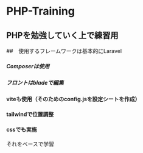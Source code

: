 # PHP-Training

## PHPを勉強していく上で練習用

##　使用するフレームワークは基本的にLaravel
##### Composerは使用
##### フロントはbladeで編集
#### viteも使用（そのためのconfig.jsを設定シートを作成）
#### tailwindで位置調整
#### cssでも実施
それをベースで学習





